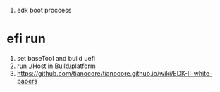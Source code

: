 1. edk boot proccess
# efi run
1. set baseTool and build uefi
2. run ./Host in Build/platform 
3. https://github.com/tianocore/tianocore.github.io/wiki/EDK-II-white-papers